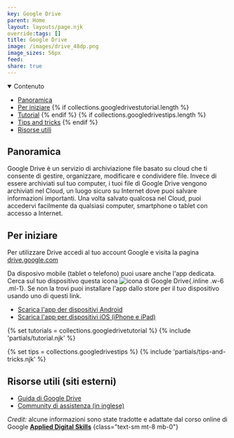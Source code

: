 ```yaml
---
key: Google Drive
parent: Home
layout: layouts/page.njk
override:tags: []
title: Google Drive
image: /images/drive_48dp.png
image_sizes: 56px
feed:
share: true
---
```


<details open>
<summary>
Contenuto
</summary>

- [Panoramica](#panoramica)
- [Per iniziare](#per-iniziare)
  {% if collections.googledrivestutorial.length %}
- [Tutorial](#tutorial)
  {% endif %}
  {% if collections.googledrivestips.length %}
- [Tips and tricks](#tips-and-tricks)
  {% endif %}
- [Risorse utili](<#risorse-utili-(siti-esterni)>)

</details>

## Panoramica

Google Drive è un servizio di archiviazione file basato su cloud che ti consente di gestire, organizzare, modificare e condividere file. Invece di essere archiviati sul tuo computer, i tuoi file di Google Drive vengono archiviati nel Cloud, un luogo sicuro su Internet dove puoi salvare informazioni importanti. Una volta salvato qualcosa nel Cloud, puoi accedervi facilmente da qualsiasi computer, smartphone o tablet con accesso a Internet.

## Per iniziare

Per utilizzare Drive accedi al tuo account Google e visita la pagina [drive.google.com](https://drive.google.com)

Da disposivo mobile (tablet o telefono) puoi usare anche l'app dedicata. Cerca sul tuo dispositivo questa icona ![icona di Google Drive]({{image}}){.inline .w-6 .ml-1}. Se non la trovi puoi installare l'app dallo store per il tuo dispositivo usando uno di questi link.

- [Scarica l'app der dispositivi Android](https://play.google.com/store/apps/details?id=com.google.android.apps.docs)
- [Scarica l'app per dispositivi iOS (iPhone e iPad)](https://itunes.apple.com/us/app/google-drive-free-online-storage/id507874739)

{% set tutorials = collections.googledrivetutorial %}
{% include 'partials/tutorial.njk' %}

{% set tips = collections.googledrivestips %}
{% include 'partials/tips-and-tricks.njk' %}

## Risorse utili (siti esterni)

- [Guida di Google Drive](https://support.google.com/drive)
- [Community di assistenza (in inglese)](https://support.google.com/drive/community)

</details>

_Credit:_ alcune informazioni sono state tradotte e adattate dal corso online di Google [**Applied Digital Skills**](https://applieddigitalskills.withgoogle.com/c/college-and-continuing-education/en/g-suite-certification-drive/g-suite-certification-drive/introduction-to-g-suite-certification-drive.html)
{class="text-sm mt-8 mb-0"}
